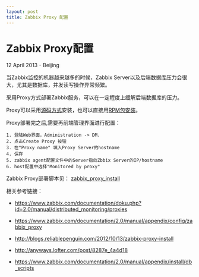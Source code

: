 ```yaml
---
layout: post
title: Zabbix Proxy 配置
---
```


Zabbix Proxy配置
========================
12 April 2013 - Beijing

当Zabbix监控的机器越来越多的时候，Zabbix Server以及后端数据库压力会很大，尤其是数据库，并发读写操作异常频繁。

采用Proxy方式部署Zabbix服务，可以在一定程度上缓解后端数据库的压力。

Proxy可以采用[源码方式](https://www.zabbix.com/documentation/1.8/manual/installation#zabbix_proxy1)安装，也可以直接用[RPM包安装](https://github.com/qinguan/zabbix_configure/blob/master/scripts/zabbix_proxy_install.sh)。

Proxy部署完之后,需要再前端管理界面进行配置：

	1. 登陆Web界面，Administration -> DM.
	2. 点击Create Proxy 按钮
	3. 在"Proxy name" 填入Proxy Server的hostname
	4. 保存
	5. zabbix agent配置文件中的Server指向Zbbix Server的IP/hostname
	6. host配置中选择"Monitored by proxy"

Zabbix Proxy部署脚本见： [zabbix_proxy_install](https://github.com/qinguan/zabbix_configure/blob/master/scripts/zabbix_proxy_install.sh)
	
相关参考链接：
	
+ <https://www.zabbix.com/documentation/doku.php?id=2.0/manual/distributed_monitoring/proxies>

+ <https://www.zabbix.com/documentation/2.0/manual/appendix/config/zabbix_proxy>
+ <http://blogs.reliablepenguin.com/2012/10/13/zabbix-proxy-install>
+ <http://anyways.lofter.com/post/8287e_4a4d18>
+ <https://www.zabbix.com/documentation/2.0/manual/appendix/install/db_scripts>
	